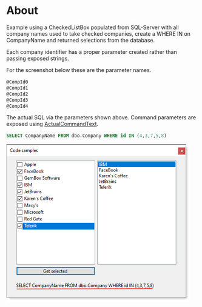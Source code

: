 ﻿# About

Example using a CheckedListBox populated from SQL-Server with all company names used to take checked companies, create a WHERE IN on CompanyName and returned selections from the database.

Each company identifier has a proper parameter created rather than passing exposed strings.

For the screenshot below these are the parameter names.

```
@CompId0
@CompId1
@CompId2
@CompId3
@CompId4
```

The actual SQL via the parameters shown above. Command parameters are exposed using [ActualCommandText](https://github.com/karenpayneoregon/dyynamic-sql-where-in/blob/master/DbLibrary/LanguageExtensions/IDbExtensions.cs#L30:L88).

```sql
SELECT CompanyName FROM dbo.Company WHERE id IN (4,3,7,5,8)
```

![img](assets/whereInForm1.png)